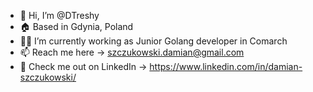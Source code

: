 - 👋 Hi, I’m @DTreshy
- 🏠 Based in Gdynia, Poland
- 👨‍💻 I’m currently working as Junior Golang developer in Comarch
- 📫 Reach me here -> szczukowski.damian@gmail.com
- 🏢 Check me out on LinkedIn -> https://www.linkedin.com/in/damian-szczukowski/
